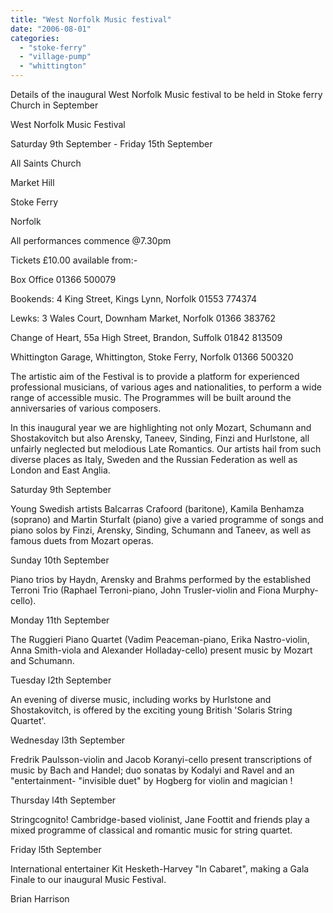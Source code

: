 ```yaml
---
title: "West Norfolk Music festival"
date: "2006-08-01"
categories: 
  - "stoke-ferry"
  - "village-pump"
  - "whittington"
---
```


Details of the inaugural West Norfolk Music festival to be held in Stoke ferry Church in September

West Norfolk Music Festival

Saturday 9th September - Friday 15th September

All Saints Church

Market Hill

Stoke Ferry

Norfolk

All performances commence @7.30pm

Tickets £10.00 available from:-

Box Office 01366 500079

Bookends: 4 King Street, Kings Lynn, Norfolk 01553 774374

Lewks: 3 Wales Court, Downham Market, Norfolk 01366 383762

Change of Heart, 55a High Street, Brandon, Suffolk 01842 813509

Whittington Garage, Whittington, Stoke Ferry, Norfolk 01366 500320

The artistic aim of the Festival is to provide a platform for experienced professional musicians, of various ages and nationalities, to perform a wide range of accessible music. The Programmes will be built around the anniversaries of various composers.

In this inaugural year we are highlighting not only Mozart, Schumann and Shostakovitch but also Arensky, Taneev, Sinding, Finzi and Hurlstone, all unfairly neglected but melodious Late Romantics. Our artists hail from such diverse places as Italy, Sweden and the Russian Federation as well as London and East Anglia.

Saturday 9th September

Young Swedish artists Balcarras Crafoord (baritone), Kamila Benhamza (soprano) and Martin Sturfalt (piano) give a varied programme of songs and piano solos by Finzi, Arensky, Sinding, Schumann and Taneev, as well as famous duets from Mozart operas.

Sunday 10th September

Piano trios by Haydn, Arensky and Brahms performed by the established Terroni Trio (Raphael Terroni-piano, John Trusler-violin and Fiona Murphy-cello).

Monday 11th September

The Ruggieri Piano Quartet (Vadim Peaceman-piano, Erika Nastro-violin, Anna Smith-viola and Alexander Holladay-cello) present music by Mozart and Schumann.

Tuesday l2th September

An evening of diverse music, including works by Hurlstone and Shostakovitch, is offered by the exciting young British 'Solaris String Quartet'.

Wednesday l3th September

Fredrik Paulsson-violin and Jacob Koranyi-cello present transcriptions of music by Bach and Handel; duo sonatas by Kodalyi and Ravel and an "entertainment- "invisible duet" by Hogberg for violin and magician !

Thursday l4th September

Stringcognito! Cambridge-based violinist, Jane Foottit and friends play a mixed programme of classical and romantic music for string quartet.

Friday l5th September

International entertainer Kit Hesketh-Harvey "In Cabaret", making a Gala Finale to our inaugural Music Festival.

Brian Harrison
